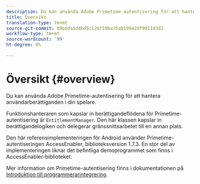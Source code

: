 ```yaml
---
description: Du kan använda Adobe Primetime-autentisering för att hantera användarberättiganden i din spelare.
title: Översikt
translation-type: tm+mt
source-git-commit: 89bdda1d4bd5c126f19ba75a819942df901183d1
workflow-type: tm+mt
source-wordcount: '99'
ht-degree: 0%

---
```



# Översikt {#overview}

Du kan använda Adobe Primetime-autentisering för att hantera användarberättiganden i din spelare.

Funktionshanteraren som kapslar in berättigandeflödena för Primetime-autentisering är `EntitlementManager`. Den här klassen kapslar in berättigandelogiken och delegerar gränssnittsarbetet till en annan plats.

Den här referensimplementeringen för Android använder Primetime-autentiseringen AccessEnabler, biblioteksversion 1.7.3. En stor del av implementeringen liknar det befintliga demoprogrammet som finns i AccessEnabler-biblioteket.

Mer information om Primetime-autentisering finns i dokumentationen på [Introduktion till programmerarintegrering](https://tve.helpdocsonline.com/introduction-to-programmer-integration).
